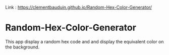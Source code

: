 Link : https://clementbauduin.github.io/Random-Hex-Color-Generator/

# Random-Hex-Color-Generator
This app display a random hex code and and display the equivalent color on the background.
